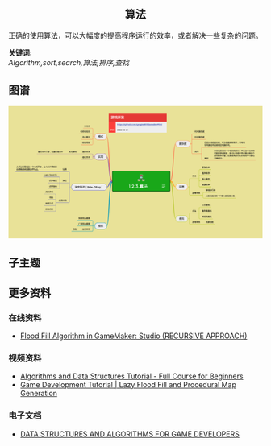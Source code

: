 <h2 align="center">算法</h2>
<p>
正确的使用算法，可以大幅度的提高程序运行的效率，或者解决一些复杂的问题。
</p>

**关键词:**<br/>
*Algorithm,sort,search,算法,排序,查找*

## 图谱
![图片加载中...](../exports/1.2.3.算法.png?raw=true)

## 子主题

## 更多资料
### 在线资料
* [Flood Fill Algorithm in GameMaker: Studio (RECURSIVE APPROACH)](https://www.zackbanack.com/blog/floodfill)
### 视频资料
* [Algorithms and Data Structures Tutorial - Full Course for Beginners](https://www.youtube.com/watch?v=8hly31xKli0)
* [Game Development Tutorial | Lazy Flood Fill and Procedural Map Generation](https://www.youtube.com/watch?v=YS0MTrjxGbM)
### 电子文档
* [DATA STRUCTURES AND ALGORITHMS FOR GAME DEVELOPERS](https://doc.lagout.org/science/0_Computer%20Science/2_Algorithms/Data%20Structures%20and%20Algorithms%20for%20Game%20Developers.pdf)
